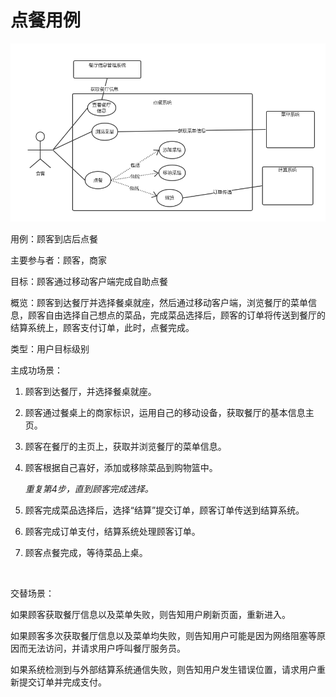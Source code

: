 # 点餐用例

![用例图（点餐系统）](..\assets\images\Use-Case-Diagram\用例图（点餐系统）.png)



用例：顾客到店后点餐

主要参与者：顾客，商家

目标：顾客通过移动客户端完成自助点餐

概览：顾客到达餐厅并选择餐桌就座，然后通过移动客户端，浏览餐厅的菜单信息，顾客自由选择自己想点的菜品，完成菜品选择后，顾客的订单将传送到餐厅的结算系统上，顾客支付订单，此时，点餐完成。

类型：用户目标级别

主成功场景：

1. 顾客到达餐厅，并选择餐桌就座。

2. 顾客通过餐桌上的商家标识，运用自己的移动设备，获取餐厅的基本信息主页。

3. 顾客在餐厅的主页上，获取并浏览餐厅的菜单信息。

4. 顾客根据自己喜好，添加或移除菜品到购物篮中。

   *重复第4步，直到顾客完成选择。*

5. 顾客完成菜品选择后，选择“结算”提交订单，顾客订单传送到结算系统。

6. 顾客完成订单支付，结算系统处理顾客订单。

7. 顾客点餐完成，等待菜品上桌。

   ​

交替场景：

如果顾客获取餐厅信息以及菜单失败，则告知用户刷新页面，重新进入。

如果顾客多次获取餐厅信息以及菜单均失败，则告知用户可能是因为网络阻塞等原因而无法访问，并请求用户呼叫餐厅服务员。

如果系统检测到与外部结算系统通信失败，则告知用户发生错误位置，请求用户重新提交订单并完成支付。

